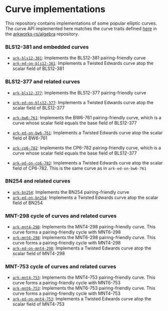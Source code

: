 # Curve implementations

This repository contains implementations of some popular elliptic curves. The curve API implemented here matches the curve traits defined [here](https://github.com/arkworks-rs/algebra/blob/master/ec/src/lib.rs) in the [arkworks-rs/algebra](https://github.com/arkworks-rs/algebra) repository.

### BLS12-381 and embedded curves
* [`ark-bls12-381`](bls12-381): Implements the BLS12-381 pairing-friendly curve
* [`ark-ed-on-bls12-381`](ed-on-bls12-381): Implements a Twisted Edwards curve atop the scalar field of BLS12-381

### BLS12-377 and related curves
* [`ark-bls12-377`](bls12-377): Implements the BLS12-377 pairing-friendly curve
* [`ark-ed-on-bls12-377`](ed-on-bls12-377): Implements a Twisted Edwards curve atop the scalar field of BLS12-377

* [`ark-bw6-761`](bw6-761): Implements the BW6-761 pairing-friendly curve, which is a curve whose scalar field equals the base field of BLS12-377
* [`ark-ed-on-bw6-761`](ed-on-bw6-761): Implements a Twisted Edwards curve atop the scalar field of BW6-761

* [`ark-cp6-782`](cp6-782): Implements the CP6-782 pairing-friendly curve, which is a curve whose scalar field equals the base field of BLS12-377
* [`ark-ed-on-cp6-782`](ed-on-cp6-782): Implements a Twisted Edwards curve atop the scalar field of CP6-782. This is the same curve as in `ark-ed-on-bw6-761`

### BN254 and related curves
* [`ark-bn254`](bn254): Implements the BN254 pairing-friendly curve
* [`ark-ed-on-bn254`](ed-on-bn254): Implements a Twisted Edwards curve atop the scalar field of BN254

### MNT-298 cycle of curves and related curves
* [`ark-mnt4-298`](mnt4-298): Implements the MNT4-298 pairing-friendly curve. This curve forms a pairing-friendly cycle with MNT6-298
* [`ark-mnt6-298`](mnt6-298): Implements the MNT6-298 pairing-friendly curve. This curve forms a pairing-friendly cycle with MNT4-298
* [`ark-ed-on-mnt4-298`](ed-on-mnt4-298): Implements a Twisted Edwards curve atop the scalar field of MNT4-298

### MNT-753 cycle of curves and related curves
* [`ark-mnt4-753`](mnt4-753): Implements the MNT4-753 pairing-friendly curve. This curve forms a pairing-friendly cycle with MNT6-753
* [`ark-mnt6-753`](mnt6-753): Implements the MNT6-753 pairing-friendly curve. This curve forms a pairing-friendly cycle with MNT4-753
* [`ark-ed-on-mnt4-753`](ed-on-mnt4-753): Implements a Twisted Edwards curve atop the scalar field of MNT4-753
